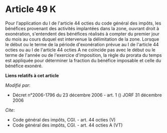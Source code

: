 # Article 49 K

Pour l'application du I de l'article 44 octies du code général des impôts, les bénéfices provenant des activités implantées
dans la zone, ouvrant droit à exonération, s'entendent des bénéfices réalisés à compter du premier jour du mois au cours
duquel est intervenue la délimitation de la zone. Lorsque le début ou le terme de la période d'exonération prévue au I de
l'article 44 octies ou au I de l'article 44 octies A ne coïncide pas avec le début ou le terme de l'année ou de l'exercice
d'imposition, la règle du prorata du temps est appliquée pour déterminer la fraction du bénéfice imposable et celle du
bénéfice exonéré.

**Liens relatifs à cet article**

_Modifié par_:

  - Décret n°2006-1796 du 23 décembre 2006 - art. 1 () JORF 31 décembre 2006

_Cite_:

  - Code général des impôts, CGI. - art. 44 octies (V)
  - Code général des impôts, CGI. - art. 44 octies A (VT)
